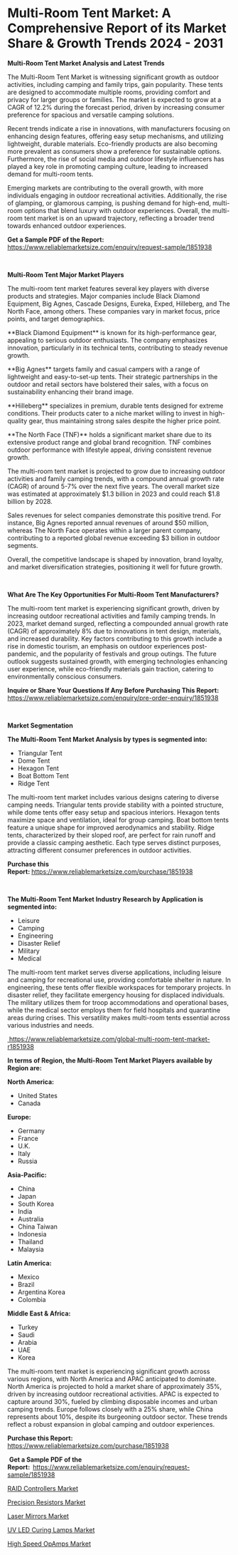 <p><h1>Multi-Room Tent Market: A Comprehensive Report of its Market Share & Growth Trends 2024 - 2031</h1></p><p><strong>Multi-Room Tent Market Analysis and Latest Trends</strong></p>
<p><p>The Multi-Room Tent Market is witnessing significant growth as outdoor activities, including camping and family trips, gain popularity. These tents are designed to accommodate multiple rooms, providing comfort and privacy for larger groups or families. The market is expected to grow at a CAGR of 12.2% during the forecast period, driven by increasing consumer preference for spacious and versatile camping solutions. </p><p>Recent trends indicate a rise in innovations, with manufacturers focusing on enhancing design features, offering easy setup mechanisms, and utilizing lightweight, durable materials. Eco-friendly products are also becoming more prevalent as consumers show a preference for sustainable options. Furthermore, the rise of social media and outdoor lifestyle influencers has played a key role in promoting camping culture, leading to increased demand for multi-room tents.</p><p>Emerging markets are contributing to the overall growth, with more individuals engaging in outdoor recreational activities. Additionally, the rise of glamping, or glamorous camping, is pushing demand for high-end, multi-room options that blend luxury with outdoor experiences. Overall, the multi-room tent market is on an upward trajectory, reflecting a broader trend towards enhanced outdoor experiences.</p></p>
<p><strong>Get a Sample PDF of the Report:&nbsp;</strong> <a href="https://www.reliablemarketsize.com/enquiry/request-sample/1851938?utm_campaign=1497&utm_medium=2&utm_source=Github&utm_content=ia&utm_term=18102024&utm_id=multi-room-tent">https://www.reliablemarketsize.com/enquiry/request-sample/1851938</a></p>
<p>&nbsp;</p>
<p><strong>Multi-Room Tent Major Market Players</strong></p>
<p><p>The multi-room tent market features several key players with diverse products and strategies. Major companies include Black Diamond Equipment, Big Agnes, Cascade Designs, Eureka, Exped, Hilleberg, and The North Face, among others. These companies vary in market focus, price points, and target demographics.</p><p>**Black Diamond Equipment** is known for its high-performance gear, appealing to serious outdoor enthusiasts. The company emphasizes innovation, particularly in its technical tents, contributing to steady revenue growth.</p><p>**Big Agnes** targets family and casual campers with a range of lightweight and easy-to-set-up tents. Their strategic partnerships in the outdoor and retail sectors have bolstered their sales, with a focus on sustainability enhancing their brand image.</p><p>**Hilleberg** specializes in premium, durable tents designed for extreme conditions. Their products cater to a niche market willing to invest in high-quality gear, thus maintaining strong sales despite the higher price point.</p><p>**The North Face (TNF)** holds a significant market share due to its extensive product range and global brand recognition. TNF combines outdoor performance with lifestyle appeal, driving consistent revenue growth.</p><p>The multi-room tent market is projected to grow due to increasing outdoor activities and family camping trends, with a compound annual growth rate (CAGR) of around 5-7% over the next five years. The overall market size was estimated at approximately $1.3 billion in 2023 and could reach $1.8 billion by 2028.</p><p>Sales revenues for select companies demonstrate this positive trend. For instance, Big Agnes reported annual revenues of around $50 million, whereas The North Face operates within a larger parent company, contributing to a reported global revenue exceeding $3 billion in outdoor segments.</p><p>Overall, the competitive landscape is shaped by innovation, brand loyalty, and market diversification strategies, positioning it well for future growth.</p></p>
<p>&nbsp;</p>
<p><strong>What Are The Key Opportunities For Multi-Room Tent Manufacturers?</strong></p>
<p><p>The multi-room tent market is experiencing significant growth, driven by increasing outdoor recreational activities and family camping trends. In 2023, market demand surged, reflecting a compounded annual growth rate (CAGR) of approximately 8% due to innovations in tent design, materials, and increased durability. Key factors contributing to this growth include a rise in domestic tourism, an emphasis on outdoor experiences post-pandemic, and the popularity of festivals and group outings. The future outlook suggests sustained growth, with emerging technologies enhancing user experience, while eco-friendly materials gain traction, catering to environmentally conscious consumers.</p></p>
<p><strong>Inquire or Share Your Questions If Any Before Purchasing This Report:</strong> <a href="https://www.reliablemarketsize.com/enquiry/pre-order-enquiry/1851938?utm_campaign=1497&utm_medium=2&utm_source=Github&utm_content=ia&utm_term=18102024&utm_id=multi-room-tent">https://www.reliablemarketsize.com/enquiry/pre-order-enquiry/1851938</a></p>
<p>&nbsp;</p>
<p><strong>Market Segmentation</strong></p>
<p><strong>The Multi-Room Tent Market Analysis by types is segmented into:</strong></p>
<p><ul><li>Triangular Tent</li><li>Dome Tent</li><li>Hexagon Tent</li><li>Boat Bottom Tent</li><li>Ridge Tent</li></ul></p>
<p><p>The multi-room tent market includes various designs catering to diverse camping needs. Triangular tents provide stability with a pointed structure, while dome tents offer easy setup and spacious interiors. Hexagon tents maximize space and ventilation, ideal for group camping. Boat bottom tents feature a unique shape for improved aerodynamics and stability. Ridge tents, characterized by their sloped roof, are perfect for rain runoff and provide a classic camping aesthetic. Each type serves distinct purposes, attracting different consumer preferences in outdoor activities.</p></p>
<p><strong>Purchase this Report:&nbsp;</strong><a href="https://www.reliablemarketsize.com/purchase/1851938?utm_campaign=1497&utm_medium=2&utm_source=Github&utm_content=ia&utm_term=18102024&utm_id=multi-room-tent">https://www.reliablemarketsize.com/purchase/1851938</a></p>
<p>&nbsp;</p>
<p><strong>The Multi-Room Tent Market Industry Research by Application is segmented into:</strong></p>
<p><ul><li>Leisure</li><li>Camping</li><li>Engineering</li><li>Disaster Relief</li><li>Military</li><li>Medical</li></ul></p>
<p><p>The multi-room tent market serves diverse applications, including leisure and camping for recreational use, providing comfortable shelter in nature. In engineering, these tents offer flexible workspaces for temporary projects. In disaster relief, they facilitate emergency housing for displaced individuals. The military utilizes them for troop accommodations and operational bases, while the medical sector employs them for field hospitals and quarantine areas during crises. This versatility makes multi-room tents essential across various industries and needs.</p></p>
<p><a href="https://www.reliablemarketsize.com/global-multi-room-tent-market-r1851938?utm_campaign=1497&utm_medium=2&utm_source=Github&utm_content=ia&utm_term=18102024&utm_id=multi-room-tent">&nbsp;https://www.reliablemarketsize.com/global-multi-room-tent-market-r1851938</a></p>
<p><strong>In terms of Region, the Multi-Room Tent Market Players available by Region are:</strong></p>
<p>
    <p> <strong> North America: </strong>
        <ul>
            <li>United States</li>
            <li>Canada</li>
        </ul>
        </p> 
    <p> <strong> Europe: </strong>
        <ul>
            <li>Germany</li>
            <li>France</li>
            <li>U.K.</li>
            <li>Italy</li>
            <li>Russia</li>
        </ul>
        </p> 
    <p> <strong> Asia-Pacific: </strong>
        <ul>
            <li>China</li>
            <li>Japan</li>
            <li>South Korea</li>
            <li>India</li>
            <li>Australia</li>
            <li>China Taiwan</li>
            <li>Indonesia</li>
            <li>Thailand</li>
            <li>Malaysia</li>
        </ul>
        </p> 
    <p> <strong> Latin America: </strong>
        <ul>
            <li>Mexico</li>
            <li>Brazil</li>
            <li>Argentina Korea</li>
            <li>Colombia</li>
        </ul>
        </p> 
    <p> <strong> Middle East & Africa: </strong>
        <ul>
            <li>Turkey</li>
            <li>Saudi</li>
            <li>Arabia</li>
            <li>UAE</li>
            <li>Korea</li>
        </ul>
    </p>
    </p>
<p><p>The multi-room tent market is experiencing significant growth across various regions, with North America and APAC anticipated to dominate. North America is projected to hold a market share of approximately 35%, driven by increasing outdoor recreational activities. APAC is expected to capture around 30%, fueled by climbing disposable incomes and urban camping trends. Europe follows closely with a 25% share, while China represents about 10%, despite its burgeoning outdoor sector. These trends reflect a robust expansion in global camping and outdoor experiences.</p></p>
<p><strong>Purchase this Report: </strong><a href="https://www.reliablemarketsize.com/purchase/1851938?utm_campaign=1497&utm_medium=2&utm_source=Github&utm_content=ia&utm_term=18102024&utm_id=multi-room-tent">https://www.reliablemarketsize.com/purchase/1851938</a></p>
<p>&nbsp;<strong>Get a Sample PDF of the Report:&nbsp;&nbsp;</strong><a href="https://www.reliablemarketsize.com/enquiry/request-sample/1851938?utm_campaign=1497&utm_medium=2&utm_source=Github&utm_content=ia&utm_term=18102024&utm_id=multi-room-tent">https://www.reliablemarketsize.com/enquiry/request-sample/1851938</a></p>
<p><strong></strong></p>
<p><p><a href="https://www.linkedin.com/pulse/future-raid-controllers-market-global-forecast-trends-2024-o2c1f?utm_campaign=1497&utm_medium=2&utm_source=Github&utm_content=ia&utm_term=18102024&utm_id=multi-room-tent">RAID Controllers Market</a></p><p><a href="https://www.linkedin.com/pulse/precision-resistors-market-trends-insights-type-application-frdnc?utm_campaign=1497&utm_medium=2&utm_source=Github&utm_content=ia&utm_term=18102024&utm_id=multi-room-tent">Precision Resistors Market</a></p><p><a href="https://www.linkedin.com/pulse/laser-mirrors-market-global-insights-sales-trends-dmxec?utm_campaign=1497&utm_medium=2&utm_source=Github&utm_content=ia&utm_term=18102024&utm_id=multi-room-tent">Laser Mirrors Market</a></p><p><a href="https://www.linkedin.com/pulse/global-uv-led-curing-lamps-market-trends-insights-growth-opportunities-w6mqc?utm_campaign=1497&utm_medium=2&utm_source=Github&utm_content=ia&utm_term=18102024&utm_id=multi-room-tent">UV LED Curing Lamps Market</a></p><p><a href="https://www.linkedin.com/pulse/high-speed-opamps-revenue-growth-report-2024-2031-capita-mkt-im9fc?utm_campaign=1497&utm_medium=2&utm_source=Github&utm_content=ia&utm_term=18102024&utm_id=multi-room-tent">High Speed OpAmps Market</a></p></p>